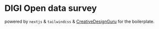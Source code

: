 # DIGI Open data survey

powered by `nextjs` & `tailwindcss` & [CreativeDesignGuru](https://creativedesignsguru.com/) for the boilerplate.

